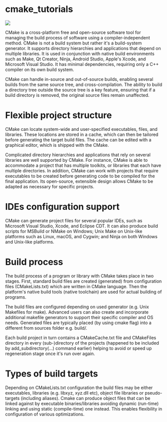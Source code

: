 # cmake_tutorials


<a href="https://www.buymeacoffee.com/darknessnerd"><img src="https://img.buymeacoffee.com/button-api/?text=Buy me chalk for Climbing&emoji=⛰️&slug=darknessnerd&button_colour=79D6B5&font_colour=ffffff&font_family=Comic&outline_colour=000000&coffee_colour=FFDD00"></a>


CMake is a cross-platform free and open-source software tool for managing the build process of software using a compiler-independent method. CMake is not a build system but rather it's a build-system generator. It supports directory hierarchies and applications that depend on multiple libraries. It is used in conjunction with native build environments such as Make, Qt Creator, Ninja, Android Studio, Apple's Xcode, and Microsoft Visual Studio. It has minimal dependencies, requiring only a C++ compiler on its own build system.


CMake can handle in-source and out-of-source builds, enabling several builds from the same source tree, and cross-compilation. The ability to build a directory tree outside the source tree is a key feature, ensuring that if a build directory is removed, the original source files remain unaffected.

# Flexible project structure
CMake can locate system-wide and user-specified executables, files, and libraries. These locations are stored in a cache, which can then be tailored before generating the target build files. The cache can be edited with a graphical editor, which is shipped with the CMake.

Complicated directory hierarchies and applications that rely on several libraries are well supported by CMake. For instance, CMake is able to accommodate a project that has multiple toolkits, or libraries that each have multiple directories. In addition, CMake can work with projects that require executables to be created before generating code to be compiled for the final application. Its open-source, extensible design allows CMake to be adapted as necessary for specific projects.

# IDEs configuration support
CMake can generate project files for several popular IDEs, such as Microsoft Visual Studio, Xcode, and Eclipse CDT. It can also produce build scripts for MSBuild or NMake on Windows; Unix Make on Unix-like platforms such as Linux, macOS, and Cygwin; and Ninja on both Windows and Unix-like platforms.

# Build process
The build process of a program or library with CMake takes place in two stages. First, standard build files are created (generated) from configuration files (CMakeLists.txt) which are written in CMake language. Then the platform's native build tools (native toolchain) are used for actual building of programs.

The build files are configured depending on used generator (e.g. Unix Makefiles for make). Advanced users can also create and incorporate additional makefile generators to support their specific compiler and OS needs. Generated files are typically placed (by using cmake flag) into a different from sources folder e.g. build/.

Each build project in turn contains a CMakeCache.txt file and CMakeFiles directory in every (sub-)directory of the projects (happened to be included by add_subdirectory(...) command earlier) helping to avoid or speed up regeneration stage once it's run over again.

# Types of build targets
Depending on CMakeLists.txt configuration the build files may be either executables, libraries (e.g. libxyz, xyz.dll etc), object file libraries or pseudo-targets (including aliases). Cmake can produce object files that can be linked against by executable binaries/libraries avoiding dynamic (run-time) linking and using static (compile-time) one instead. This enables flexibility in configuration of various optimizations.
